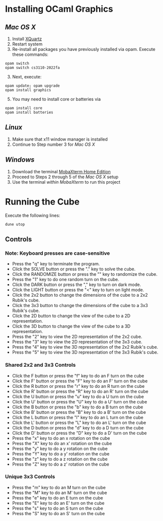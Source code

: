 # **Installing OCaml Graphics**
## *Mac OS X*
1. Install [XQuartz](https://www.xquartz.org/)
2. Restart system
3. Re-install all packages you have previously installed via opam. Execute these commands:
```
opam switch
opam switch cs3110-2022fa
```
3. Next, execute:
```
opam update; opam upgrade
opam install graphics
```
5. You may need to install core or batteries via 
```
opam install core
opam install batteries
```

## *Linux*
1. Make sure that x11 window manager is installed
2. Continue to Step number 3 for *Mac OS X*

## *Windows*
1. Download the terminal [MobaXterm Home Edition](https://mobaxterm.mobatek.net/download.html)
2. Proceed to Steps 2 through 5 of the *Mac OS X* setup
3. Use the terminal *within MobaXterm* to run this project

# **Running the Cube**
Execute the following lines:
```
dune utop
```
## **Controls**
### Note: Keyboard presses are case-sensitive
- Press the "q" key to terminate the program.
- Click the SOLVE button or press the "." key to solve the cube.
- Click the RANDOMIZE button or press the "\" key to randomize the cube.
- Press the "1" key to do one random turn on the cube.
- Click the DARK button or press the "," key to turn on dark mode.
- Click the LIGHT button or press the "<" key to turn on light mode.
- Click the 2x2 button to change the dimensions of the cube to a 2x2 Rubik's cube.
- Click the 3x3 button to change the dimensions of the cube to a 3x3 Rubik's cube.
- Click the 2D button to change the view of the cube to a 2D representation.
- Click the 3D button to change the view of the cube to a 3D representation.
- Press the "2" key to view the 2D representation of the 2x2 cube.
- Press the "3" key to view the 2D representation of the 3x3 cube.
- Press the "4" key to view the 3D representation of the 2x2 Rubik's cube.
- Press the "5" key to view the 3D representation of the 3x3 Rubik's cube.
### Shared 2x2 and 3x3 Controls
- Click the F button or press the "f" key to do an F turn on the cube
- Click the F' button or press the "F" key to do an F' turn on the cube
- Click the R button or press the "r" key to do an R turn on the cube
- Click the R' button or press the "R" key to do an R' turn on the cube
- Click the U button or press the "u" key to do a U turn on the cube
- Click the U' button or press the "U" key to do a U' turn on the cube
- Click the B button or press the "b" key to do a B turn on the cube
- Click the B' button or press the "B" key to do a B' turn on the cube
- Click the L button or press the "l" key to do an L turn on the cube
- Click the L' button or press the "L" key to do an L' turn on the cube
- Click the D button or press the "d" key to do a D turn on the cube
- Click the D' button or press the "D" key to do a D' turn on the cube
- Press the "x" key to do an x rotation on the cube
- Press the "X" key to do an x' rotation on the cube
- Press the "y" key to do a y rotation on the cube
- Press the "Y" key to do a y' rotation on the cube
- Press the "z" key to do a z rotation on the cube
- Press the "Z" key to do a z' rotation on the cube
### Unique 3x3 Controls
- Press the "m" key to do an M turn on the cube
- Press the "M" key to do an M' turn on the cube
- Press the "e" key to do an E turn on the cube
- Press the "E" key to do an E' turn on the cube
- Press the "s" key to do an S turn on the cube
- Press the "S" key to do an S' turn on the cube

